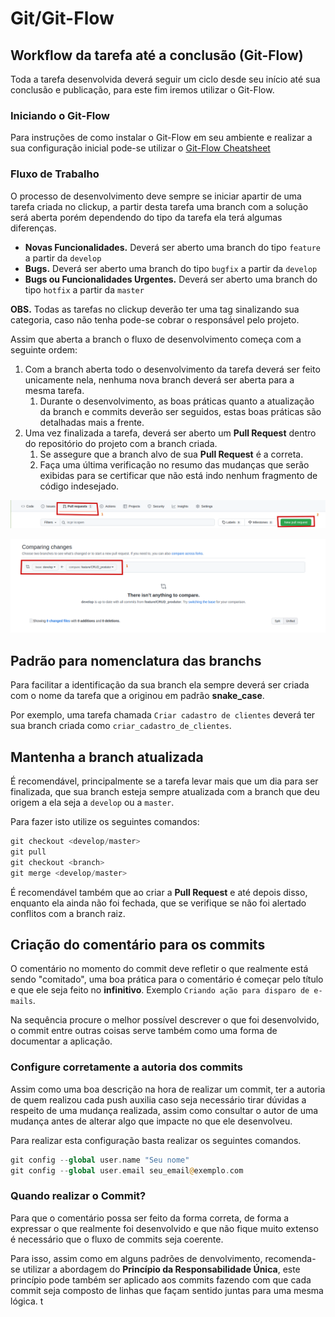 Git/Git-Flow
=======================================================


Workflow da tarefa até a conclusão (Git-Flow)
-------------

Toda a tarefa desenvolvida deverá seguir um ciclo desde seu início até sua conclusão e publicação, para este fim iremos utilizar o Git-Flow.

<h3>Iniciando o Git-Flow</h3>

Para instruções de como instalar o Git-Flow em seu ambiente e realizar a sua configuração inicial pode-se utilizar o [Git-Flow Cheatsheet](http://danielkummer.github.io/git-flow-cheatsheet/)

<h3>Fluxo de Trabalho</h3>

O processo de desenvolvimento deve sempre se iniciar apartir de uma tarefa criada no clickup, a partir desta tarefa uma branch com a solução será aberta porém dependendo do tipo da tarefa ela terá algumas diferenças.

- **Novas Funcionalidades.** Deverá ser aberto uma branch do tipo `feature` a partir da `develop`
- **Bugs.** Deverá ser aberto uma branch do tipo `bugfix` a partir da `develop`
- **Bugs ou Funcionalidades Urgentes.** Deverá ser aberto uma branch do tipo `hotfix` a partir da `master`

**OBS.** Todas as tarefas no clickup deverão ter uma tag sinalizando sua categoria, caso não tenha pode-se cobrar o responsável pelo projeto.

Assim que aberta a branch o fluxo de desenvolvimento começa com a seguinte ordem:

1. Com a branch aberta todo o desenvolvimento da tarefa deverá ser feito unicamente nela, nenhuma nova branch deverá ser aberta para a mesma tarefa.
   1. Durante o desenvolvimento, as boas práticas quanto a atualização da branch e commits deverão ser seguidos, estas boas práticas são detalhadas mais a frente.
2. Uma vez finalizada a tarefa, deverá ser aberto um **Pull Request** dentro do repositório do projeto com a branch criada.
   1. Se assegure que a branch alvo de sua **Pull Request** é a correta.
   2. Faça uma última verificação no resumo das mudanças que serão exibidas para se certificar que não está indo nenhum fragmento de código indesejado.

![alt text](assets/Git%20Flow%20Passo%201.png)

![alt text](assets/Git%20Flow%20Passo%202.png)


Padrão para nomenclatura das branchs
-------------

Para facilitar a identificação da sua branch ela sempre deverá ser criada com o nome da tarefa que a originou em padrão **snake_case**.

Por exemplo, uma tarefa chamada `Criar cadastro de clientes` deverá ter sua branch criada como `criar_cadastro_de_clientes`.


Mantenha a branch atualizada
-------------

É recomendável, principalmente se a tarefa levar mais que um dia para ser finalizada, que sua branch esteja sempre atualizada com a branch que deu origem a ela seja a `develop` ou a `master`.

Para fazer isto utilize os seguintes comandos:

```php
git checkout <develop/master>
git pull
git checkout <branch>
git merge <develop/master>
```

É recomendável também que ao criar a **Pull Request** e até depois disso, enquanto ela ainda não foi fechada, que se verifique se não foi alertado conflitos com a branch raiz.

Criação do comentário para os commits
-------------

O comentário no momento do commit deve refletir o que realmente está sendo "comitado", uma boa prática para o comentário é começar pelo título e que ele seja feito no **infinitivo**. Exemplo `Criando ação para disparo de e-mails`.

Na sequência procure o melhor possível descrever o que foi desenvolvido, o commit entre outras coisas serve também como uma forma de documentar a aplicação.

<h3> Configure corretamente a autoria dos commits</h3>

Assim como uma boa descrição na hora de realizar um commit, ter a autoria de quem realizou cada push auxilia caso seja necessário tirar dúvidas a respeito de uma mudança realizada, assim como consultar o autor de uma mudança antes de alterar algo que impacte no que ele desenvolveu.

Para realizar esta configuração basta realizar os seguintes comandos.

```php
git config --global user.name "Seu nome"
git config --global user.email seu_email@exemplo.com
```

<h3> Quando realizar o Commit?</h3>
Para que o comentário possa ser feito da forma correta, de forma a expressar o que realmente foi desenvolvido e que não fique muito extenso é necessário que o fluxo de commits seja coerente.

Para isso, assim como em alguns padrões de denvolvimento, recomenda-se utilizar a abordagem do **Princípio da Responsabilidade Única**, este princípio pode também ser aplicado aos commits fazendo com que cada commit seja composto de linhas que façam sentido juntas para uma mesma lógica.
t